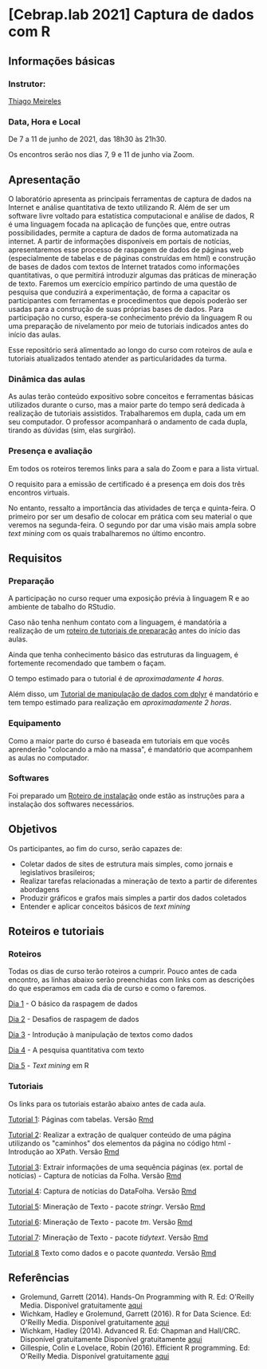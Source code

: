 # [Cebrap.lab 2021] Captura de dados com R

## Informações básicas

### Instrutor: 
	
[Thiago Meireles](https://thiagomeireles.github.io/)

### Data, Hora e Local

De 7 a 11 de junho de 2021, das 18h30 às 21h30.

Os encontros serão nos dias 7, 9 e 11 de junho via Zoom.

## Apresentação

O laboratório apresenta as principais ferramentas de captura de dados na Internet e análise quantitativa de texto utilizando R. Além de ser um software livre voltado para estatística computacional e análise de dados, R é uma linguagem focada na aplicação de funções que, entre outras possibilidades, permite a captura de dados de forma automatizada na internet.  A partir de informações disponíveis em portais de notícias, apresentaremos esse processo de raspagem de dados de páginas web (especialmente de tabelas e de páginas construídas em html) e construção de bases de dados com textos de Internet tratados como informações quantitativas, o que permitirá introduzir algumas das práticas de mineração de texto. Faremos um exercício empírico partindo de uma questão de pesquisa que conduzirá a experimentação, de forma a capacitar os participantes com ferramentas e procedimentos que depois poderão ser usadas para a construção de suas próprias bases de dados. Para participação no curso, espera-se conhecimento prévio da linguagem R ou uma preparação de nivelamento por meio de tutoriais indicados antes do início das aulas.

Esse repositório será alimentado ao longo do curso com roteiros de aula e tutoriais atualizados tentado atender as particularidades da turma.

### Dinâmica das aulas

As aulas terão conteúdo expositivo sobre conceitos e ferramentas básicas utilizados durante o curso, mas a maior parte do tempo será dedicada à realização de tutoriais assistidos. Trabalharemos em dupla, cada um em seu computador. O professor acompanhará o andamento de cada dupla, tirando as dúvidas (sim, elas surgirão).

### Presença e avaliação

Em todos os roteiros teremos links para a sala do Zoom e para a lista virtual.

O requisito para a emissão de certificado é a presença em dois dos três encontros virtuais.

No entanto, ressalto a importância das atividades de terça e quinta-feira. O primeiro por ser um desafio de colocar em prática com seu material o que veremos na segunda-feira. O segundo por dar uma visão mais ampla sobre *text mining* com os quais trabalharemos no último encontro.

## Requisitos

### Preparação

A participação no curso requer uma exposição prévia à linguagem R e ao ambiente de tabalho do RStudio.

Caso não tenha nenhum contato com a linguagem, é mandatória a realização de um [roteiro de tutoriais de preparação](https://github.com/thiagomeireles/cebraplab_captura_2021/blob/main/roteiros/pre_curso/01_basico.md) antes do início das aulas. 

Ainda que tenha conhecimento básico das estruturas da linguagem, é fortemente recomendado que tambem o façam.

O tempo estimado para o tutorial é de *aproximadamente 4 horas*.

Além disso, um [Tutorial de manipulação de dados com dplyr](https://github.com/thiagomeireles/cebraplab_captura_2021/blob/main/tutoriais/pre_curso/Tutorial_05.md) é mandatório e tem tempo estimado para realização em *aproximadamente 2 horas*.

### Equipamento

Como a maior parte do curso é baseada em tutoriais em que vocês aprenderão "colocando a mão na massa", é mandatório que acompanhem as aulas no computador.

### Softwares

Foi preparado um [Roteiro de instalação](https://github.com/thiagomeireles/cebraplab_captura_2021/blob/main/roteiros/pre_curso/00_instalacao.md) onde estão as instruções para a instalação dos softwares necessários.

## Objetivos

Os participantes, ao fim do curso, serão capazes de:
- Coletar dados de sites de estrutura mais simples, como jornais e legislativos brasileiros;
- Realizar tarefas relacionadas a mineração de texto a partir de diferentes abordagens
- Produzir gráficos e grafos mais simples a partir dos dados coletados
- Entender e aplicar conceitos básicos de *text mining*

## Roteiros e tutoriais

### Roteiros

Todas os dias de curso terão roteiros a cumprir. Pouco antes de cada encontro, as linhas abaixo serão preenchidas com links com as descrições do que esperamos em cada dia de curso e como o faremos.

[Dia 1](https://github.com/thiagomeireles/cebraplab_captura_2021/blob/main/roteiros/dia_01.md) - O básico da raspagem de dados

[Dia 2](https://github.com/thiagomeireles/cebraplab_captura_2021/blob/main/roteiros/dia_02.md) - Desafios de raspagem de dados

[Dia 3](https://github.com/thiagomeireles/cebraplab_captura_2021/blob/main/roteiros/dia_03.md) - Introdução à manipulação de textos como dados

[Dia 4](https://github.com/thiagomeireles/cebraplab_captura_2021/blob/main/roteiros/dia_04.md) - A pesquisa quantitativa com texto

[Dia 5](https://github.com/thiagomeireles/cebraplab_captura_2021/blob/main/roteiros/dia_05.md) - *Text mining* em R


### Tutoriais

Os links para os tutoriais estarão abaixo antes de cada aula.

[Tutorial 1](https://github.com/thiagomeireles/cebraplab_captura_2021/blob/main/tutoriais/Tutorial_01.md): Páginas com tabelas. Versão [Rmd](https://github.com/thiagomeireles/cebraplab_captura_2021/blob/main/tutoriais/Tutorial_01.Rmd)

[Tutorial 2](https://github.com/thiagomeireles/cebraplab_captura_2021/blob/main/tutoriais/Tutorial_02.md): Realizar a extração de qualquer conteúdo de uma página utilizando os "caminhos" dos elementos da página no código html - Introdução ao XPath. Versão [Rmd](https://github.com/thiagomeireles/cebraplab_captura_2021/blob/main/tutoriais/Tutorial_02.Rmd)

[Tutorial 3](https://github.com/thiagomeireles/cebraplab_captura_2021/blob/main/tutoriais/Tutorial_03.md): Extrair informações de uma sequência páginas (ex. portal de notícias) - Captura de notícias da Folha. Versão [Rmd](https://github.com/thiagomeireles/cebraplab_captura_2021/blob/main/tutoriais/Tutorial_03.Rmd)

[Tutorial 4](https://github.com/thiagomeireles/cebraplab_captura_2021/blob/main/tutoriais/Tutorial_04.md): Captura de notícias do DataFolha\. Versão [Rmd](https://github.com/thiagomeireles/cebraplab_captura_2021/blob/main/tutoriais/Tutorial_04.Rmd) 

[Tutorial 5](https://github.com/thiagomeireles/cebraplab_captura_2021/blob/main/tutoriais/Tutorial_05.md): Mineração de Texto - pacote *stringr*. Versão [Rmd](https://github.com/thiagomeireles/cebraplab_captura_2021/blob/main/tutoriais/Tutorial_05.Rmd)

[Tutorial 6](https://github.com/thiagomeireles/cebraplab_captura_2021/blob/main/tutoriais/Tutorial_06.md): Mineração de Texto - pacote *tm*. Versão [Rmd](https://github.com/thiagomeireles/cebraplab_captura_2021/blob/main/tutoriais/Tutorial_06.Rmd)

[Tutorial 7](https://github.com/thiagomeireles/cebraplab_captura_2021/blob/main/tutoriais/Tutorial_07.md): Mineração de Texto - pacote *tidytext*. Versão [Rmd](https://github.com/thiagomeireles/cebraplab_captura_2021/blob/main/tutoriais/Tutorial_07.Rmd)

[Tutorial 8](https://github.com/thiagomeireles/cebraplab_captura_2021/blob/main/tutoriais/Tutorial_08.md) Texto como dados e o pacote *quanteda*. Versão [Rmd](https://github.com/thiagomeireles/cebraplab_captura_2021/blob/main/tutoriais/Tutorial_08.Rmd)

## Referências

- Grolemund, Garrett (2014). Hands-On Programming with R. Ed: O'Reilly Media. Disponível gratuitamente [aqui](https://rstudio-education.github.io/hopr/)
- Wichkam, Hadley e Grolemund, Garrett (2016). R for Data Science. Ed: O'Reilly Media. Disponível gratuitamente [aqui](http://r4ds.had.co.nz/data-visualisation.html)
- Wichkam, Hadley (2014). Advanced R. Ed: Chapman and Hall/CRC. Disponível gratuitamente Disponível gratuitamente [aqui](http://adv-r.had.co.nz/)
- Gillespie, Colin e Lovelace, Robin (2016). Efficient R programming. Ed: O'Reilly Media. Disponível gratuitamente [aqui](https://csgillespie.github.io/efficientR/)